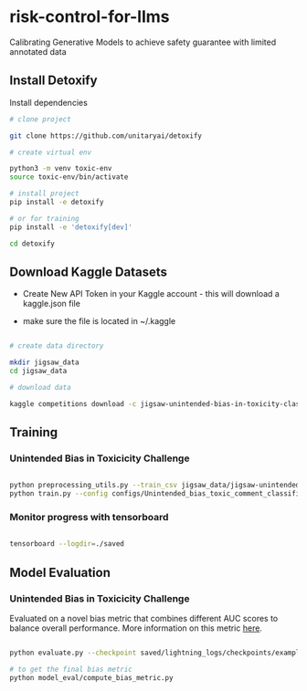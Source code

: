 # risk-control-for-llms
Calibrating Generative Models to achieve safety guarantee with limited annotated data

## Install Detoxify

Install dependencies
```bash
# clone project

git clone https://github.com/unitaryai/detoxify

# create virtual env

python3 -m venv toxic-env
source toxic-env/bin/activate

# install project
pip install -e detoxify

# or for training
pip install -e 'detoxify[dev]'

cd detoxify

 ```

## Download Kaggle Datasets

 - Create New API Token in your Kaggle account - this will download a kaggle.json file

 - make sure the file is located in ~/.kaggle

 ```bash

# create data directory

mkdir jigsaw_data
cd jigsaw_data

# download data

kaggle competitions download -c jigsaw-unintended-bias-in-toxicity-classification

```
## Training
 ### Unintended Bias in Toxicicity Challenge

```bash

python preprocessing_utils.py --train_csv jigsaw_data/jigsaw-unintended-bias-in-toxicity-classification/train.csv --test_csv jigsaw_data/jigsaw-unintended-bias-in-toxicity-classification/test.csv --biased_data
python train.py --config configs/Unintended_bias_toxic_comment_classification_RoBERTa_combined.json

```

### Monitor progress with tensorboard

 ```bash

tensorboard --logdir=./saved

```
## Model Evaluation

### Unintended Bias in Toxicicity Challenge

Evaluated on a novel bias metric that combines different AUC scores to balance overall performance. More information on this metric [here](https://www.kaggle.com/c/jigsaw-unintended-bias-in-toxicity-classification/overview/evaluation).

```bash

python evaluate.py --checkpoint saved/lightning_logs/checkpoints/example_checkpoint.pth --test_csv test.csv

# to get the final bias metric
python model_eval/compute_bias_metric.py

```
